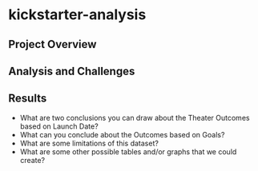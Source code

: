 # kickstarter-analysis


## Project Overview



## Analysis and Challenges



## Results

- What are two conclusions you can draw about the Theater Outcomes based on Launch Date?
- What can you conclude about the Outcomes based on Goals?
- What are some limitations of this dataset?
- What are some other possible tables and/or graphs that we could create?

